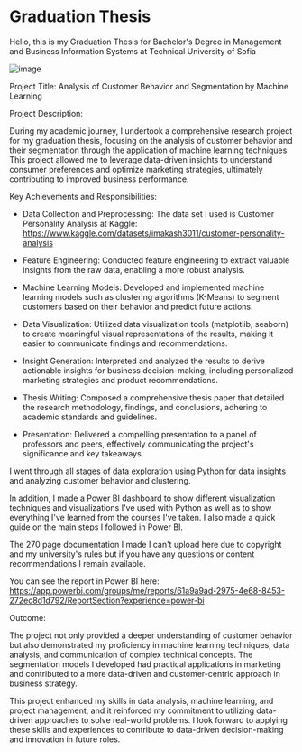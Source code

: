 # Graduation Thesis 

Hello, this is my Graduation Thesis for Bachelor's Degree in Management and Business Information Systems at Technical University of Sofia

![image](https://github.com/krisibraynova01/Thesis_TechnicalUnifersityofSofia/assets/123834461/512c2da0-14f0-4e4a-a1bb-598b7e238c08)

Project Title: Analysis of Customer Behavior and Segmentation by Machine Learning

Project Description:

During my academic journey, I undertook a comprehensive research project for my graduation thesis, focusing on the analysis of customer behavior and their segmentation through the application of machine learning techniques. This project allowed me to leverage data-driven insights to understand consumer preferences and optimize marketing strategies, ultimately contributing to improved business performance.

Key Achievements and Responsibilities:

- Data Collection and Preprocessing: The data set I used is Customer Personality Analysis at Kaggle: https://www.kaggle.com/datasets/imakash3011/customer-personality-analysis

- Feature Engineering: Conducted feature engineering to extract valuable insights from the raw data, enabling a more robust analysis.

- Machine Learning Models: Developed and implemented machine learning models such as clustering algorithms (K-Means) to segment customers based on their behavior and predict future actions.

- Data Visualization: Utilized data visualization tools (matplotlib, seaborn) to create meaningful visual representations of the results, making it easier to communicate findings and recommendations.

- Insight Generation: Interpreted and analyzed the results to derive actionable insights for business decision-making, including personalized marketing strategies and product recommendations.

- Thesis Writing: Composed a comprehensive thesis paper that detailed the research methodology, findings, and conclusions, adhering to academic standards and guidelines.

- Presentation: Delivered a compelling presentation to a panel of professors and peers, effectively communicating the project's significance and key takeaways.

I went through all stages of data exploration using Python for data insights and analyzing customer behavior and clustering.

In addition, I made a Power BI dashboard to show different visualization techniques and visualizations I've used with Python as well as to show everything I've learned from the courses I've taken. I also made a quick guide on the main steps I followed in Power BI.

The 270 page documentation I made I can't upload here due to copyright and my university's rules but if you have any questions or content recommendations I remain available.

You can see the report in Power BI here: https://app.powerbi.com/groups/me/reports/61a9a9ad-2975-4e68-8453-272ec8d1d792/ReportSection?experience=power-bi

Outcome:

The project not only provided a deeper understanding of customer behavior but also demonstrated my proficiency in machine learning techniques, data analysis, and communication of complex technical concepts. The segmentation models I developed had practical applications in marketing and contributed to a more data-driven and customer-centric approach in business strategy.

This project enhanced my skills in data analysis, machine learning, and project management, and it reinforced my commitment to utilizing data-driven approaches to solve real-world problems. I look forward to applying these skills and experiences to contribute to data-driven decision-making and innovation in future roles.









